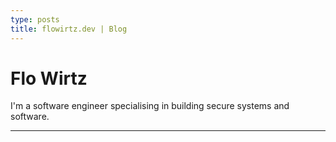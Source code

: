 ```yaml
---
type: posts
title: flowirtz.dev | Blog
---
```


# Flo Wirtz

I'm a software engineer specialising in building secure systems and software.

---

